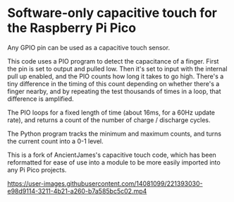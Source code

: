Software-only capacitive touch for the Raspberry Pi Pico
=

Any GPIO pin can be used as a capacitive touch sensor.

This code uses a PIO program to detect the capacitance of a finger. First the pin is set to output and pulled low. Then it's set to input with the internal pull up enabled, and the PIO counts how long it takes to go high. There's a tiny difference in the timing of this count depending on whether there's a finger nearby, and by repeating the test thousands of times in a loop, that difference is amplified.

The PIO loops for a fixed length of time (about 16ms, for a 60Hz update rate), and returns a count of the number of charge / discharge cycles.

The Python program tracks the minimum and maximum counts, and turns the current count into a 0-1 level.

This is a fork of AncientJames's capacitive touch code, which has been reformatted for ease of use into a module to be more easily imported into any Pi Pico projects. 

https://user-images.githubusercontent.com/14081099/221393030-e98d9114-3211-4b21-a260-b7a585bc5c02.mp4


